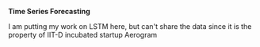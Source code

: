 **Time Series Forecasting**

I am putting my work on LSTM here, but can't share the data since it is the property of IIT-D incubated startup Aerogram
